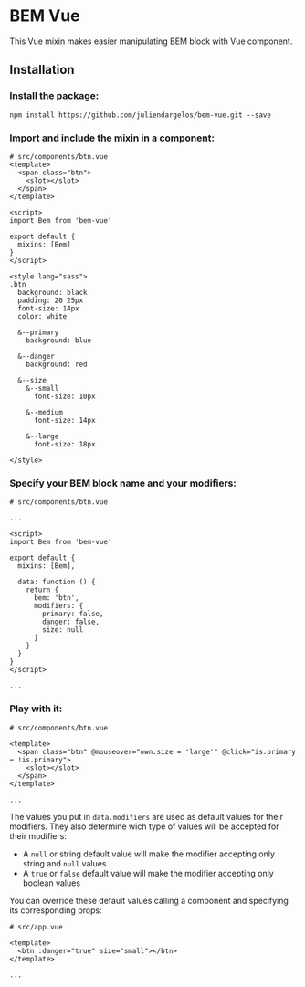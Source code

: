 # BEM Vue
This Vue mixin makes easier manipulating BEM block with Vue component.

## Installation
### Install the package:
```
npm install https://github.com/juliendargelos/bem-vue.git --save
```


### Import and include the mixin in a component:
```vue
# src/components/btn.vue
<template>
  <span class="btn">
    <slot></slot>
  </span>
</template>

<script>
import Bem from 'bem-vue'

export default {
  mixins: [Bem]
}
</script>

<style lang="sass">
.btn
  background: black
  padding: 20 25px
  font-size: 14px
  color: white

  &--primary
    background: blue

  &--danger
    background: red

  &--size
    &--small
      font-size: 10px

    &--medium
      font-size: 14px

    &--large
      font-size: 18px

</style>
```

### Specify your BEM block name and your modifiers:
```vue
# src/components/btn.vue

...

<script>
import Bem from 'bem-vue'

export default {
  mixins: [Bem],

  data: function () {
    return {
      bem: 'btn',
      modifiers: {
        primary: false,
        danger: false,
        size: null
      }
    }
  }
}
</script>

...
```

### Play with it:
```vue
# src/components/btn.vue

<template>
  <span class="btn" @mouseover="own.size = 'large'" @click="is.primary = !is.primary">
    <slot></slot>
  </span>
</template>

...
```

The values you put in `data.modifiers` are used as default values for their modifiers.
They also determine wich type of values will be accepted for their modifiers:
- A `null` or string default value will make the modifier accepting only string and `null` values
- A `true` or `false` default value will make the modifier accepting only boolean values

You can override these default values calling a component and specifying its corresponding props:
```vue
# src/app.vue

<template>
  <btn :danger="true" size="small"></btn>
</template>

...
```
